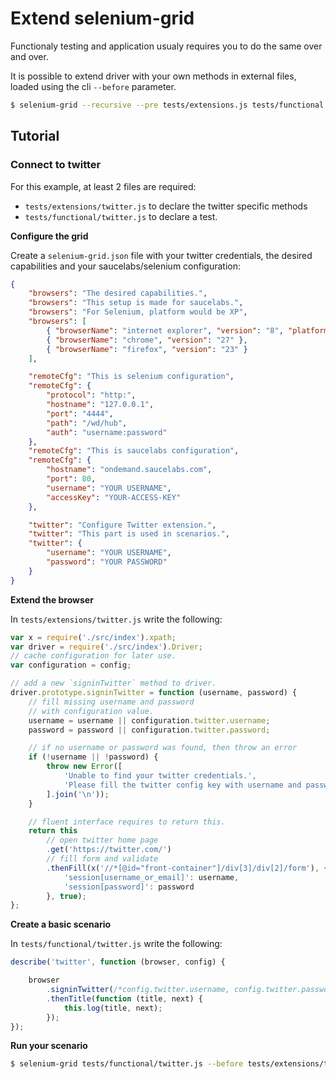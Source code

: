 Extend selenium-grid
====================

Functionaly testing and application usualy requires you to do the same over and
over.

It is possible to extend driver with your own methods in external files, loaded
using the cli `--before` parameter.

``` sh
$ selenium-grid --recursive --pre tests/extensions.js tests/functional
```

Tutorial
--------

### Connect to twitter

For this example, at least 2 files are required:

* `tests/extensions/twitter.js` to declare the twitter specific methods
* `tests/functional/twitter.js` to declare a test.

**Configure the grid**

Create a `selenium-grid.json` file with your twitter credentials, the desired
capabilities and your saucelabs/selenium configuration:

``` json
{
    "browsers": "The desired capabilities.",
    "browsers": "This setup is made for saucelabs.",
    "browsers": "For Selenium, platform would be XP",
    "browsers": [
        { "browserName": "internet explorer", "version": "8", "platform": "Windows XP" },
        { "browserName": "chrome", "version": "27" },
        { "browserName": "firefox", "version": "23" }
    ],

    "remoteCfg": "This is selenium configuration",
    "remoteCfg": {
        "protocol": "http:",
        "hostname": "127.0.0.1",
        "port": "4444",
        "path": "/wd/hub",
        "auth": "username:password"
    },
    "remoteCfg": "This is saucelabs configuration",
    "remoteCfg": {
        "hostname": "ondemand.saucelabs.com",
        "port": 80,
        "username": "YOUR USERNAME",
        "accessKey": "YOUR-ACCESS-KEY"
    },

    "twitter": "Configure Twitter extension.",
    "twitter": "This part is used in scenarios.",
    "twitter": {
        "username": "YOUR USERNAME",
        "password": "YOUR PASSWORD"
    }
}
```

**Extend the browser**

In `tests/extensions/twitter.js` write the following:

``` javascript
var x = require('./src/index').xpath;
var driver = require('./src/index').Driver;
// cache configuration for later use.
var configuration = config;

// add a new `signinTwitter` method to driver.
driver.prototype.signinTwitter = function (username, password) {
    // fill missing username and password
    // with configuration value.
    username = username || configuration.twitter.username;
    password = password || configuration.twitter.password;

    // if no username or password was found, then throw an error
    if (!username || !password) {
        throw new Error([
            'Unable to find your twitter credentials.',
            'Please fill the twitter config key with username and password.'
        ].join('\n'));
    }

    // fluent interface requires to return this.
    return this
        // open twitter home page
        .get('https://twitter.com/')
        // fill form and validate
        .thenFill(x('//*[@id="front-container"]/div[3]/div[2]/form'), {
            'session[username_or_email]': username,
            'session[password]': password
        }, true);
};
```

**Create a basic scenario**

In `tests/functional/twitter.js` write the following:

``` javascript
describe('twitter', function (browser, config) {

    browser
        .signinTwitter(/*config.twitter.username, config.twitter.password*/)
        .thenTitle(function (title, next) {
            this.log(title, next);
        });
});
```

**Run your scenario**

``` sh
$ selenium-grid tests/functional/twitter.js --before tests/extensions/twitter.js
```
